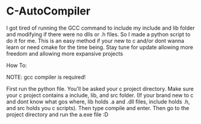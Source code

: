 # C-AutoCompiler
I got tired of running the GCC command to include my include and lib folder and modifying if there were no dlls or .h files. So I made a python script to do it for me. This is an easy method if your new to c and/or dont wanna learn or need cmake for the time being.
Stay tune for update allowing more freedom and allowing more expansive projects 

How To:

NOTE: gcc compiler is required!


First run the python file. You'll be asked your c project directory. Make sure your c project contains a include, lib, and src folder. (If your brand new to c and dont know what gos where, lib holds .a and .dll files, include holds .h, and src holds you c scripts). 
Then type compile and enter. Then go to the project directory and run the a.exe file :D

